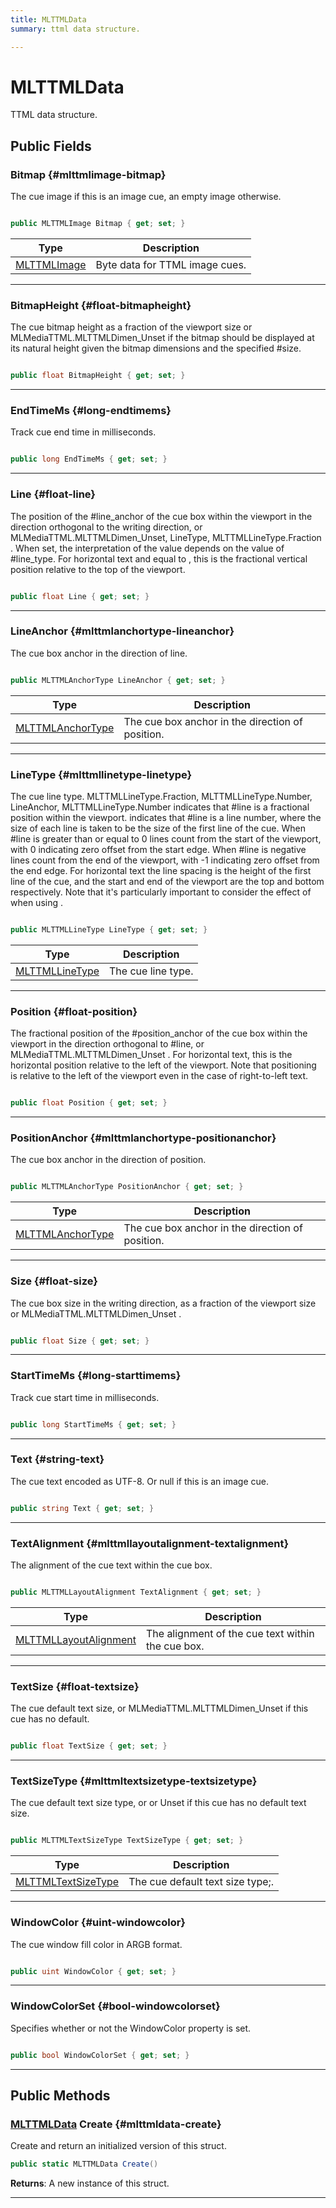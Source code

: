 ```yaml
---
title: MLTTMLData
summary: ttml data structure. 

---
```


# MLTTMLData




TTML data structure.   





## Public Fields

### Bitmap {#mlttmlimage-bitmap}

The cue image if this is an image cue, an empty image otherwise. 

```csharp

public MLTTMLImage Bitmap { get; set; }

```

| Type | Description  | 
|--|--|
| [MLTTMLImage](/unity-api/api/UnityEngine.XR.MagicLeap/MLMediaTTML/UnityEngine.XR.MagicLeap.MLMediaTTML.MLTTMLImage.md) | Byte data for TTML image cues.  |





-----------

### BitmapHeight {#float-bitmapheight}

The cue bitmap height as a fraction of the viewport size or MLMediaTTML.MLTTMLDimen&#95;Unset   if the bitmap should be displayed at its natural height given the bitmap dimensions and the specified #size. 

```csharp

public float BitmapHeight { get; set; }

```






-----------

### EndTimeMs {#long-endtimems}

Track cue end time in milliseconds. 

```csharp

public long EndTimeMs { get; set; }

```






-----------

### Line {#float-line}

The position of the #line&#95;anchor of the cue box within the viewport in the direction orthogonal to the writing direction, or MLMediaTTML.MLTTMLDimen&#95;Unset, LineType, MLTTMLLineType.Fraction   . When set, the interpretation of the value depends on the value of #line&#95;type. For horizontal text and  equal to , this is the fractional vertical position relative to the top of the viewport. 

```csharp

public float Line { get; set; }

```






-----------

### LineAnchor {#mlttmlanchortype-lineanchor}

The cue box anchor in the direction of line. 

```csharp

public MLTTMLAnchorType LineAnchor { get; set; }

```

| Type | Description  | 
|--|--|
| [MLTTMLAnchorType](/unity-api/api/UnityEngine.XR.MagicLeap/MLMediaTTML/UnityEngine.XR.MagicLeap.MLMediaTTML.md#enums-mlttmlanchortype) | The cue box anchor in the direction of position.  |





-----------

### LineType {#mlttmllinetype-linetype}

The cue line type. MLTTMLLineType.Fraction, MLTTMLLineType.Number, LineAnchor, MLTTMLLineType.Number   indicates that #line is a fractional position within the viewport.  indicates that #line is a line number, where the size of each line is taken to be the size of the first line of the cue. When #line is greater than or equal to 0 lines count from the start of the viewport, with 0 indicating zero offset from the start edge. When #line is negative lines count from the end of the viewport, with -1 indicating zero offset from the end edge. For horizontal text the line spacing is the height of the first line of the cue, and the start and end of the viewport are the top and bottom respectively. Note that it's particularly important to consider the effect of  when using . 

```csharp

public MLTTMLLineType LineType { get; set; }

```

| Type | Description  | 
|--|--|
| [MLTTMLLineType](/unity-api/api/UnityEngine.XR.MagicLeap/MLMediaTTML/UnityEngine.XR.MagicLeap.MLMediaTTML.md#enums-mlttmllinetype) | The cue line type.  |





-----------

### Position {#float-position}

The fractional position of the #position&#95;anchor of the cue box within the viewport in the direction orthogonal to #line, or MLMediaTTML.MLTTMLDimen&#95;Unset   . For horizontal text, this is the horizontal position relative to the left of the viewport. Note that positioning is relative to the left of the viewport even in the case of right-to-left text. 

```csharp

public float Position { get; set; }

```






-----------

### PositionAnchor {#mlttmlanchortype-positionanchor}

The cue box anchor in the direction of position. 

```csharp

public MLTTMLAnchorType PositionAnchor { get; set; }

```

| Type | Description  | 
|--|--|
| [MLTTMLAnchorType](/unity-api/api/UnityEngine.XR.MagicLeap/MLMediaTTML/UnityEngine.XR.MagicLeap.MLMediaTTML.md#enums-mlttmlanchortype) | The cue box anchor in the direction of position.  |





-----------

### Size {#float-size}

The cue box size in the writing direction, as a fraction of the viewport size or MLMediaTTML.MLTTMLDimen&#95;Unset   . 

```csharp

public float Size { get; set; }

```






-----------

### StartTimeMs {#long-starttimems}

Track cue start time in milliseconds. 

```csharp

public long StartTimeMs { get; set; }

```






-----------

### Text {#string-text}

The cue text encoded as UTF-8. Or null if this is an image cue. 

```csharp

public string Text { get; set; }

```






-----------

### TextAlignment {#mlttmllayoutalignment-textalignment}

The alignment of the cue text within the cue box. 

```csharp

public MLTTMLLayoutAlignment TextAlignment { get; set; }

```

| Type | Description  | 
|--|--|
| [MLTTMLLayoutAlignment](/unity-api/api/UnityEngine.XR.MagicLeap/MLMediaTTML/UnityEngine.XR.MagicLeap.MLMediaTTML.md#enums-mlttmllayoutalignment) | The alignment of the cue text within the cue box.  |





-----------

### TextSize {#float-textsize}

The cue default text size, or MLMediaTTML.MLTTMLDimen&#95;Unset   if this cue has no default. 

```csharp

public float TextSize { get; set; }

```






-----------

### TextSizeType {#mlttmltextsizetype-textsizetype}

The cue default text size type, or or Unset   if this cue has no default text size. 

```csharp

public MLTTMLTextSizeType TextSizeType { get; set; }

```

| Type | Description  | 
|--|--|
| [MLTTMLTextSizeType](/unity-api/api/UnityEngine.XR.MagicLeap/MLMediaTTML/UnityEngine.XR.MagicLeap.MLMediaTTML.md#enums-mlttmltextsizetype) | The cue default text size type;.  |





-----------

### WindowColor {#uint-windowcolor}

The cue window fill color in ARGB format. 

```csharp

public uint WindowColor { get; set; }

```






-----------

### WindowColorSet {#bool-windowcolorset}

Specifies whether or not the WindowColor   property is set. 

```csharp

public bool WindowColorSet { get; set; }

```






-----------

## Public Methods

### [MLTTMLData](/unity-api/api/UnityEngine.XR.MagicLeap/MLMediaTTML/UnityEngine.XR.MagicLeap.MLMediaTTML.MLTTMLData.md) Create {#mlttmldata-create}

Create and return an initialized version of this struct. 

```csharp
public static MLTTMLData Create()
```






**Returns**: A new instance of this struct.



-----------


